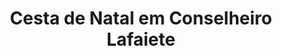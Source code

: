 ---
title: "Cesta de Natal em Conselheiro Lafaiete"
description: "Celebre o Natal com cestas exclusivas de Conselheiro Lafaiete. Presentes com itens gourmet, chocolates e muito mais para um final de ano inesquecível. A escolha perfeita para surpreender quem você ama."
layout: "home.html"
permalink: "/cesta-de-natal-em-conselheiro-lafaiete/"
---